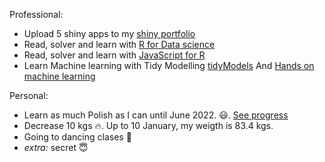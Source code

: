 Professional:

- Upload 5 shiny apps to my [shiny portfolio](https://ainsuasty.com/shiny/)
- Read, solver and learn with [R for Data science](https://r4ds.had.co.nz/)
- Read, solver and learn with [JavaScript for R](https://book.javascript-for-r.com/)
- Learn Machine learning with Tidy Modelling [tidyModels](https://www.tmwr.org/)  And [Hands on machine learning](https://bradleyboehmke.github.io/HOML/ )

Personal:
- Learn as much Polish as I can until June 2022. :smiley:. [See progress](https://afinsuasty.shinyapps.io/learning_polish/)
- Decrease 10 kgs :fire:. Up to 10 January, my weigth is 83.4 kgs.
- Going to dancing clases :dancers:
- *extra:* secret :innocent:
